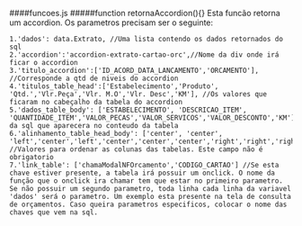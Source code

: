 ####funcoes.js
#####function retornaAccordion(){}
Esta funcão retorna um accordion. Os parametros precisam ser o seguinte:

    1.'dados': data.Extrato, //Uma lista contendo os dados retornados do sql
    2.'accordion':'accordion-extrato-cartao-orc',//Nome da div onde irá ficar o accordion
    3.'titulo_accordion':['ID_ACORD_DATA_LANCAMENTO','ORCAMENTO'], //Corresponde a qtd de niveis do accordion
    4.'titulos_table_head':['Estabelecimento','Produto', 'Qtd.','Vlr.Peça','Vlr. M.O','Vlr. Desc','KM'], //Os valores que ficaram no cabeçalho da tabela do accordion
    5.'dados_table_body': ['ESTABELECIMENTO', 'DESCRICAO_ITEM', 'QUANTIDADE_ITEM','VALOR_PECAS','VALOR_SERVICOS','VALOR_DESCONTO','KM'],//Valores da sql que aparecera no conteudo da tabela
    6.'alinhamento_table_head_body': ['center', 'center', 'left','center','left','center','center','center','right','right','right','right'], //Valores para ordenar as colunas das tabelas. Este campo não é obrigatorio
    7.'link_table': ['chamaModalNFOrcamento','CODIGO_CARTAO'] //Se esta chave estiver presente, a tabela irá possuir um onclick. O nome da função que o onclick ira chamar tem que estar no primeiro parametro. Se não possuir um segundo parametro, toda linha cada linha da variavel 'dados' será o parametro. Um exemplo esta presente na tela de consulta de orçamentos. Caso queira parametros especificos, colocar o nome das chaves que vem na sql.